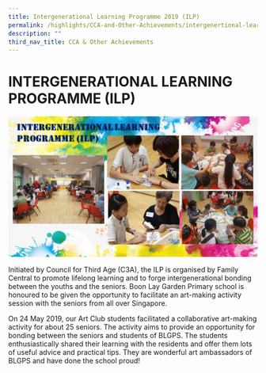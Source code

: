 ```yaml
---
title: Intergenerational Learning Programme 2019 (ILP)
permalink: /highlights/CCA-and-Other-Achievements/intergenertional-learning-programme-2019-llp
description: ""
third_nav_title: CCA & Other Achievements
---
```

# INTERGENERATIONAL LEARNING PROGRAMME (ILP)

![](/images/ILP%20PICTURES.jpg)

Initiated by Council for Third Age (C3A), the ILP is organised by Family Central to promote lifelong learning and to forge intergenerational bonding between the youths and the seniors. Boon Lay Garden Primary school is honoured to be given the opportunity to facilitate an art-making activity session with the seniors from all over Singapore.

On 24 May 2019, our Art Club students facilitated a collaborative art-making activity for about 25 seniors. The activity aims to provide an opportunity for bonding between the seniors and students of BLGPS. The students enthusiastically shared their learning with the residents and offer them lots of useful advice and practical tips. They are wonderful art ambassadors of BLGPS and have done the school proud!
